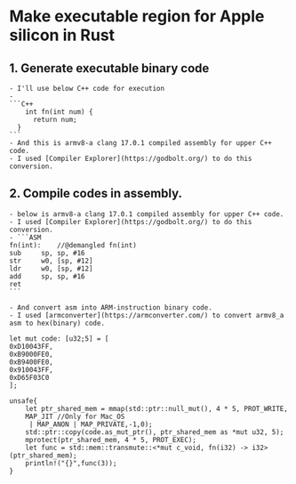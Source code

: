# Make executable region for Apple silicon in Rust

  ## 1. Generate executable binary code

    - I'll use below C++ code for execution
    - 
    ```C++
        int fn(int num) {
          return num;
      }
    ```
    - And this is armv8-a clang 17.0.1 compiled assembly for upper C++ code. 
    - I used [Compiler Explorer](https://godbolt.org/) to do this conversion.

 ## 2. Compile codes in assembly.
 
    - below is armv8-a clang 17.0.1 compiled assembly for upper C++ code. 
    - I used [Compiler Explorer](https://godbolt.org/) to do this conversion.
    - ```ASM
    fn(int):    //@demangled fn(int)
    sub     sp, sp, #16
    str     w0, [sp, #12]
    ldr     w0, [sp, #12]
    add     sp, sp, #16
    ret
    ```

    - And convert asm into ARM-instruction binary code.
    - I used [armconverter](https://armconverter.com/) to convert armv8_a asm to hex(binary) code.
    
    let mut code: [u32;5] = [
    0xD10043FF,
    0xB9000FE0,
    0xB9400FE0,
    0x910043FF,
    0xD65F03C0
    ];
    
    unsafe{
        let ptr_shared_mem = mmap(std::ptr::null_mut(), 4 * 5, PROT_WRITE,
        MAP_JIT //Only for Mac_OS
         | MAP_ANON | MAP_PRIVATE,-1,0);
        std::ptr::copy(code.as_mut_ptr(), ptr_shared_mem as *mut u32, 5);
        mprotect(ptr_shared_mem, 4 * 5, PROT_EXEC);
        let func = std::mem::transmute::<*mut c_void, fn(i32) -> i32>(ptr_shared_mem);
        println!("{}",func(3));
    }


  
